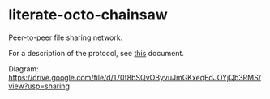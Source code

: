 # literate-octo-chainsaw

Peer-to-peer file sharing network.

For a description of the protocol, see [this](./docs/) document.

Diagram: https://drive.google.com/file/d/170t8bSQvOByvuJmGKxeqEdJOYjQb3RMS/view?usp=sharing
